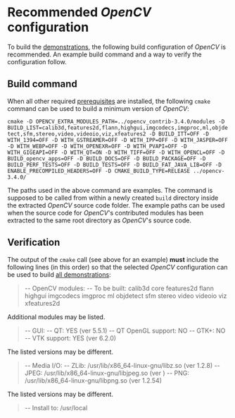Recommended *OpenCV* configuration
==================================

To build the [demonstrations](demolist.md), the following build configuration of *OpenCV* is recommended. An example build command and a way to verify the configuration follow.

Build command
-------------

When all other required [prerequisites](readmme.md) are installed, the following `cmake` command can be used to build a minimum version of *OpenCV*:

`cmake -D OPENCV_EXTRA_MODULES_PATH=../opencv_contrib-3.4.0/modules -D BUILD_LIST=calib3d,features2d,flann,highgui,imgcodecs,imgproc,ml,objdetect,sfm,stereo,video,videoio,viz,xfeatures2 -D BUILD_ITT=OFF -D WITH_1394=OFF -D WITH_GSTREAMER=OFF -D WITH_IPP=OFF -D WITH_JASPER=OFF -D WITH_WEBP=OFF -D WITH_OPENEXR=OFF -D WITH_PVAPI=OFF -D WITH_GIGEAPI=OFF -D WITH_QT=ON -D WITH_TIFF=OFF -D WITH_OPENCL=OFF -D BUILD_opencv_apps=OFF -D BUILD_DOCS=OFF -D BUILD_PACKAGE=OFF -D BUILD_PERF_TESTS=OFF -D BUILD_TESTS=OFF -D BUILD_FAT_JAVA_LIB=OFF -D ENABLE_PRECOMPILED_HEADERS=OFF -D CMAKE_BUILD_TYPE=RELEASE ../opencv-3.4.0/`

The paths used in the above command are examples. The command is supposed to be called from within a newly created `build` directory inside the extracted *OpenCV* source code folder. The example paths can be used when the source code for *OpenCV*'s contributed modules has been extracted to the same root directory as *OpenCV*'s source code.

Verification
------------

The output of the `cmake` call (see above for an example) **must** include the following lines (in this order) so that the selected *OpenCV* configuration can be used to build [all demonstrations](demolist.md):

> --   OpenCV modules:
> --     To be built:                 calib3d core features2d flann highgui imgcodecs imgproc ml objdetect sfm stereo video videoio viz xfeatures2d

Additional modules may be listed.

> --   GUI: 
> --     QT:                          YES (ver 5.5.1)
> --       QT OpenGL support:         NO
> --     GTK+:                        NO
> --     VTK support:                 YES (ver 6.2.0)

The listed versions may be different.

> --   Media I/O: 
> --     ZLib:                        /usr/lib/x86_64-linux-gnu/libz.so (ver 1.2.8)
> --     JPEG:                        /usr/lib/x86_64-linux-gnu/libjpeg.so (ver )
> --     PNG:                         /usr/lib/x86_64-linux-gnu/libpng.so (ver 1.2.54)

The listed versions may be different.

> --   Install to:                    /usr/local